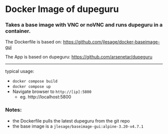 # Docker Image of dupeguru
### Takes a base image with VNC or noVNC and runs dupeguru in a container.
The Dockerfile is based on:
https://github.com/jlesage/docker-baseimage-gui

The App is based on dupeguru:
https://github.com/arsenetar/dupeguru

---

typical usage:

* `docker compose build`
* `docker compose up`
* Navigate browser to `http://[ip]:5800`
  * eg. http://localhost:5800

### Notes:
* the Dockerfile pulls the latest dupeguru from the git repo
* the base image is a `jlesage/baseimage-gui:alpine-3.20-v4.7.1`

